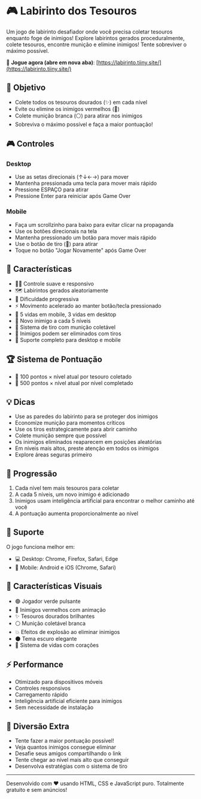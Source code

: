 # 🎮 Labirinto dos Tesouros

Um jogo de labirinto desafiador onde você precisa coletar tesouros enquanto foge de inimigos! Explore labirintos gerados proceduralmente, colete tesouros, encontre munição e elimine inimigos! Tente sobreviver o máximo possível.

🎯 **Jogue agora (abre em nova aba)**: [https://labirinto.tiiny.site/](https://labirinto.tiiny.site/)

## 🎯 Objetivo

- Colete todos os tesouros dourados (✨) em cada nível
- Evite ou elimine os inimigos vermelhos (🔴)
- Colete munição branca (⚪) para atirar nos inimigos
- Sobreviva o máximo possível e faça a maior pontuação!

## 🎮 Controles

### Desktop
- Use as setas direcionais (↑↓←→) para mover
- Mantenha pressionada uma tecla para mover mais rápido
- Pressione ESPAÇO para atirar
- Pressione Enter para reiniciar após Game Over

### Mobile
- Faça um scrollzinho para baixo para evitar clicar na propaganda
- Use os botões direcionais na tela
- Mantenha pressionado um botão para mover mais rápido
- Use o botão de tiro (🎯) para atirar
- Toque no botão "Jogar Novamente" após Game Over

## 🌟 Características

- 🏃‍♂️ Controle suave e responsivo
- 🗺️ Labirintos gerados aleatoriamente
- 🔄 Dificuldade progressiva
- ⚡ Movimento acelerado ao manter botão/tecla pressionado
- 💖 5 vidas em mobile, 3 vidas em desktop
- 👾 Novo inimigo a cada 5 níveis
- 🔫 Sistema de tiro com munição coletável
- 🎯 Inimigos podem ser eliminados com tiros
- 📱 Suporte completo para desktop e mobile

## 🏆 Sistema de Pontuação

- 💎 100 pontos × nível atual por tesouro coletado
- 🌟 500 pontos × nível atual por nível completado

## 💡 Dicas

- Use as paredes do labirinto para se proteger dos inimigos
- Economize munição para momentos críticos
- Use os tiros estrategicamente para abrir caminho
- Colete munição sempre que possível
- Os inimigos eliminados reaparecem em posições aleatórias
- Em níveis mais altos, preste atenção em todos os inimigos
- Explore áreas seguras primeiro

## 🎯 Progressão

1. Cada nível tem mais tesouros para coletar
2. A cada 5 níveis, um novo inimigo é adicionado
3. Inimigos usam inteligência artificial para encontrar o melhor caminho até você
4. A pontuação aumenta proporcionalmente ao nível

## 🔧 Suporte

O jogo funciona melhor em:
- 💻 Desktop: Chrome, Firefox, Safari, Edge
- 📱 Mobile: Android e iOS (Chrome, Safari)

## 🎨 Características Visuais

- 🟢 Jogador verde pulsante
- 🔴 Inimigos vermelhos com animação
- ✨ Tesouros dourados brilhantes
- ⚪ Munição coletável branca
- 💥 Efeitos de explosão ao eliminar inimigos
- 🌑 Tema escuro elegante
- 💖 Sistema de vidas com corações

## ⚡ Performance

- Otimizado para dispositivos móveis
- Controles responsivos
- Carregamento rápido
- Inteligência artificial eficiente para inimigos
- Sem necessidade de instalação

## 🎪 Diversão Extra

- Tente fazer a maior pontuação possível!
- Veja quantos inimigos consegue eliminar
- Desafie seus amigos compartilhando o link
- Tente chegar ao nível mais alto que conseguir
- Desenvolva estratégias com o sistema de tiro

---

Desenvolvido com ❤️ usando HTML, CSS e JavaScript puro.
Totalmente gratuito e sem anúncios!